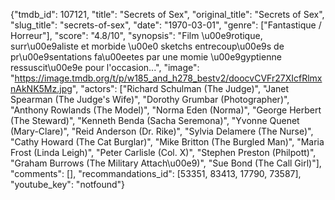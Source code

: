 {"tmdb_id": 107121, "title": "Secrets of Sex", "original_title": "Secrets of Sex", "slug_title": "secrets-of-sex", "date": "1970-03-01", "genre": ["Fantastique / Horreur"], "score": "4.8/10", "synopsis": "Film \u00e9rotique, surr\u00e9aliste et morbide \u00e0 sketchs entrecoup\u00e9s de pr\u00e9sentations fa\u00eetes par une momie \u00e9gyptienne ressuscit\u00e9e pour l'occasion...", "image": "https://image.tmdb.org/t/p/w185_and_h278_bestv2/doocvCVFr27XIcfRlmxnAkNK5Mz.jpg", "actors": ["Richard Schulman (The Judge)", "Janet Spearman (The Judge's Wife)", "Dorothy Grumbar (Photographer)", "Anthony Rowlands (The Model)", "Norma Eden (Norma)", "George Herbert (The Steward)", "Kenneth Benda (Sacha Seremona)", "Yvonne Quenet (Mary-Clare)", "Reid Anderson (Dr. Rike)", "Sylvia Delamere (The Nurse)", "Cathy Howard (The Cat Burglar)", "Mike Britton (The Burgled Man)", "Maria Frost (Linda Leigh)", "Peter Carlisle (Col. X)", "Stephen Preston (Philpott)", "Graham Burrows (The Military Attach\u00e9)", "Sue Bond (The Call Girl)"], "comments": [], "recommandations_id": [53351, 83413, 17790, 73587], "youtube_key": "notfound"}